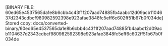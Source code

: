 [BINARY FILE: 60ed65e4537565da1e8b6cbb4c43f1f207aad74885fb4aabc12d09acb1104637d2343cdbcf980982592398e923afae3848fc5eff6c602ff51b67b0f034de]
Stored copy: docs/converted-binary/60ed65e4537565da1e8b6cbb4c43f1f207aad74885fb4aabc12d09acb1104637d2343cdbcf980982592398e923afae3848fc5eff6c602ff51b67b0f034de
